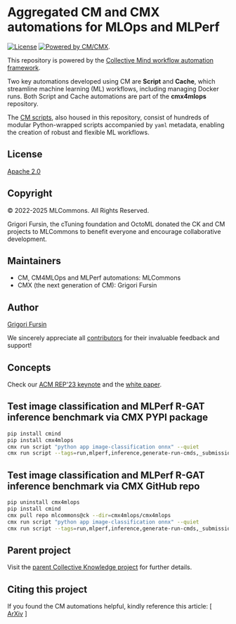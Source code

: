 # Aggregated CM and CMX automations for MLOps and MLPerf

[![License](https://img.shields.io/badge/License-Apache%202.0-green)](LICENSE.md)
[![Powered by CM/CMX](https://img.shields.io/badge/Powered_by-MLCommons%20CM-blue)](https://pypi.org/project/cmind).

This repository is powered by the [Collective Mind workflow automation framework](https://github.com/mlcommons/ck/tree/master/cm).

Two key automations developed using CM are **Script** and **Cache**, which streamline machine learning (ML) workflows, 
including managing Docker runs. Both Script and Cache automations are part of the **cmx4mlops** repository.

The [CM scripts](https://access.cknowledge.org/playground/?action=scripts), 
also housed in this repository, consist of hundreds of modular Python-wrapped scripts accompanied 
by `yaml` metadata, enabling the creation of robust and flexible ML workflows.

## License

[Apache 2.0](LICENSE.md)

## Copyright

© 2022-2025 MLCommons. All Rights Reserved.

Grigori Fursin, the cTuning foundation and OctoML donated the CK and CM projects to MLCommons to benefit everyone and encourage collaborative development.

## Maintainers

* CM, CM4MLOps and MLPerf automations: MLCommons
* CMX (the next generation of CM): Grigori Fursin

## Author

[Grigori Fursin](https://cKnowledge.org/gfursin)

We sincerely appreciate all [contributors](https://github.com/mlcommons/ck/blob/master/CONTRIBUTORS.md) 
for their invaluable feedback and support!

## Concepts

Check our [ACM REP'23 keynote](https://doi.org/10.5281/zenodo.8105339) and the [white paper](https://arxiv.org/abs/2406.16791).

## Test image classification and MLPerf R-GAT inference benchmark via CMX PYPI package

```bash
pip install cmind
pip install cmx4mlops
cmx run script "python app image-classification onnx" --quiet
cmx run script --tags=run,mlperf,inference,generate-run-cmds,_submission,_short --submitter="MLCommons" --adr.inference-src.tags=_branch.dev --pull_changes=yes --pull_inference_changes=yes  --submitter="MLCommons" --hw_name=ubuntu-latest_x86 --model=rgat --implementation=python --backend=pytorch --device=cpu --scenario=Offline --test_query_count=500 --adr.compiler.tags=gcc --category=datacenter --quiet  --v --target_qps=1
```

## Test image classification and MLPerf R-GAT inference benchmark via CMX GitHub repo

```bash
pip uninstall cmx4mlops
pip install cmind
cmx pull repo mlcommons@ck --dir=cmx4mlops/cmx4mlops
cmx run script "python app image-classification onnx" --quiet
cmx run script --tags=run,mlperf,inference,generate-run-cmds,_submission,_short --submitter="MLCommons" --adr.inference-src.tags=_branch.dev --pull_changes=yes --pull_inference_changes=yes  --submitter="MLCommons" --hw_name=ubuntu-latest_x86 --model=rgat --implementation=python --backend=pytorch --device=cpu --scenario=Offline --test_query_count=500 --adr.compiler.tags=gcc --category=datacenter --quiet  --v --target_qps=1
```

## Parent project

Visit the [parent Collective Knowledge project](https://github.com/mlcommons/ck) for further details.

## Citing this project

If you found the CM automations helpful, kindly reference this article:
[ [ArXiv](https://arxiv.org/abs/2406.16791) ]
